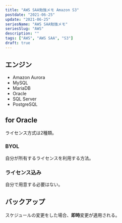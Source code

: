 ```yaml
---
title: "AWS SAA勉強メモ Amazon S3"
postdate: "2021-06-25"
update: "2021-06-25"
seriesName: "AWS SAA勉強メモ"
seriesSlug: "AWS"
description: ""
tags: ["AWS", "AWS SAA", "S3"]
draft: true
---
```


## エンジン

- Amazon Aurora
- MySQL
- MariaDB
- Oracle
- SQL Server
- PostgreSQL

## for Oracle

ライセンス方式は2種類。

### BYOL

自分が所有するライセンスを利用する方法。

### ライセンス込み

自分で用意する必要はない。

## バックアップ

スケジュールの変更をした場合、**即時**変更が適用される。